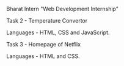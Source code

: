 Bharat Intern
"Web Development Internship"


Task 2 - Temperature Convertor

Languages - HTML, CSS and JavaScript.


Task 3 - Homepage of Netflix

Languages - HTML and CSS.

